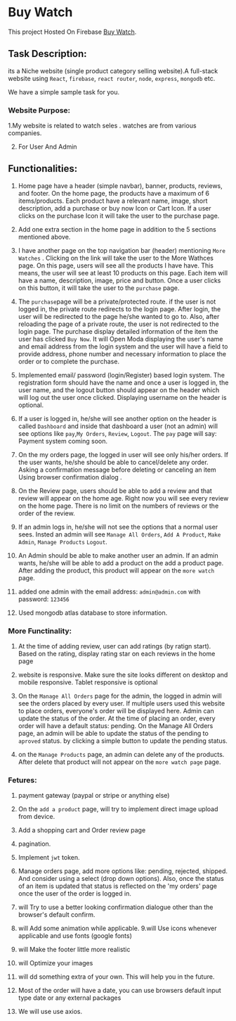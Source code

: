 # Buy Watch

This project Hosted On Firebase [Buy Watch](https://bd-tour-83cdb.web.app/).


## Task Description: 
its a Niche website (single product category selling website).A full-stack website using `React`, `firebase`, `react router`, `node`, `express`, `mongodb` etc. 

We have a simple sample task for you.


### Website Purpose:
1.My website is related to watch seles . watches are from various companies.

2. For User And Admin

## Functionalities: 
1. Home page  have a header (simple navbar), banner, products, reviews, and footer. On the home page, the products  have a maximum of 6 items/products.  Each product  have a relevant name, image, short description, add a purchase or buy now Icon or Cart Icon. If a user clicks on the purchase Icon it will take the user to the purchase page. 

2. Add one extra section in the home page in addition to the 5 sections mentioned above. 

4. I  have another page on the top navigation bar (header) mentioning `More Watches` . Clicking on the link will take the user to the More Wathces page. On this page, users will see all the products I have have. This means, the user will see at least 10 products on this page. Each item will have a name, description, image, price and button. Once a user clicks on this button, it will take the user to the `purchase` page.

6. The `purchase`page will be a private/protected route.  if the user is not logged in, the private route redirects to the login page. After login, the user will be redirected to the page he/she wanted to go to. Also, after reloading the page of a private route, the user is not redirected to the login page. The purchase display detailed information of the item the user has clicked `Buy Now`. It will Open Moda displaying the user's name and email address from the login system and the user will have a field to provide address, phone number and necessary information to place the order or to complete the purchase. 

6. Implemented email/ password (login/Register) based login system. The registration form should have the  name and once a user is logged in, the user name, and the logout button should appear on the header which will log out the user once clicked. Displaying username on the header is optional. 

7. If a user is logged in, he/she will see another option on the header is called `Dashboard` and inside that dashboard a  user (not an admin) will see options like `pay`,`My Orders`, `Review`, `Logout`.  The `pay` page will say: Payment system coming soon. 
8. On the my orders page, the logged in user will see only his/her orders. If the user wants, he/she should be able to cancel/delete any order. Asking a confirmation message before deleting or canceling an item Using browser confirmation dialog . 
9.  On the Review page, users should be able to add a review and that review will appear on the home age. Right now you will see every review on the home page. There is no limit on the numbers of reviews or the order of the review.

7. If an admin logs in, he/she will not see the options that a normal user sees. Insted an admin will see `Manage All Orders`, `Add A Product`, `Make Admin`, `Manage Products` `Logout`. 

8. An Admin should be able to make another user an admin. If an admin wants, he/she will be able to add a product on the add a product page. After adding the product, this product will appear on the `more watch` page. 

3. added one admin with the email address: `admin@admin.com` with password: `123456`

10. Used mongodb atlas database to store information.

### More Functinality: 
1. At the time of adding review, user can   add ratings (by ratign start). Based on the rating, display rating star on each reviews in the home page 

2. website is responsive. Make sure the site looks different on desktop and mobile responsive. Tablet responsive is optional





3. On the `Manage All Orders` page for the admin, the logged in admin will see the orders placed by every user. If multiple users used this website to place orders, everyone's order will be displayed here. Admin can update the status of the order. At the time of placing an order, every order will have a default status: pending. On the Manage All Orders page, an admin will be able to update the status of the pending to `aproved` status. by clicking a simple button to update the pending status.

4. on the `Manage Products` page, an admin can delete any of the products.  After delete that product will not appear on the `more watch page` page.

### Fetures:

1. payment gateway (paypal or stripe or anything else)
2. On the `add a product` page, will try to implement direct image upload from  device. 
3. Add a shopping cart and Order review page
4. pagination. 
5. Implement `jwt` token.
6. Manage orders page, add more options like: pending, rejected, shipped. And consider using a select (drop down options). Also, once the status of an item is updated that status is reflected on the 'my orders' page once the user of the order is logged in.
7. will Try to use a better looking confirmation dialogue other than the browser's default confirm.

8. will Add some animation while applicable.
9.will Use icons whenever applicable and use fonts (google fonts)
10. will Make the footer little more realistic
11. will Optimize your images
12. will dd something extra of your own. This will help you in the future.
13. Most of the order will have a date, you can use browsers default input type date or any external packages
14. We will use use axios.
